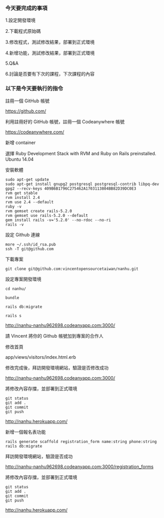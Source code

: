 ### 今天要完成的事項

1.設定開發環境

2.下載程式原始碼

3.修改程式，測試修改結果，部署到正式環境

4.新增功能，測試修改結果，部署到正式環境

5.Q&A

6.討論是否要有下次的課程，下次課程的內容

### 以下是今天要執行的指令

註冊一個 GitHub 帳號 

https://github.com/

利用註冊好的 GitHub 帳號，註冊一個 Codeanywhere 帳號

https://codeanywhere.com/

新增 container

選擇 Ruby Development Stack with RVM and Ruby on Rails preinstalled. Ubuntu 14.04

安裝軟體

```
sudo apt-get update
sudo apt-get install gnupg2 postgresql postgresql-contrib libpq-dev
gpg2 --recv-keys 409B6B1796C275462A1703113804BB82D39DC0E3
rvm get stable
rvm install 2.4
rvm use 2.4 --default
ruby -v
rvm gemset create rails-5.2.0
rvm gemset use rails-5.2.0 --default
gem install rails -v='5.2.0' --no-rdoc --no-ri
rails -v

```

設定 Github 連線

```
more ~/.ssh/id_rsa.pub
ssh -T git@github.com
```

下載專案
```
git clone git@github.com:vincentopensourcetaiwan/nanhu.git
```

設定專案開發環境

```
cd nanhu/

bundle

rails db:migrate

rails s

```

http://nanhu-nanhu962698.codeanyapp.com:3000/

請 Vincent 將你的 Github 帳號加到專案的合作人

修改首頁

app/views/visitors/index.html.erb

修改完成後，拜訪開發環境網站，驗證是否修改成功

http://nanhu-nanhu962698.codeanyapp.com:3000/

將修改內容存擋，並部署到正式環境

```
git status
git add .
git commit
git push
```

http://nanhu.herokuapp.com/

新增一個報名表功能
```
rails generate scaffold registration_form name:string phone:string
rails db:migrate
```

拜訪開發環境網站，驗證是否成功

http://nanhu-nanhu962698.codeanyapp.com:3000/registration_forms

將修改內容存擋，並部署到正式環境

```
git status
git add .
git commit
git push
```

http://nanhu.herokuapp.com/